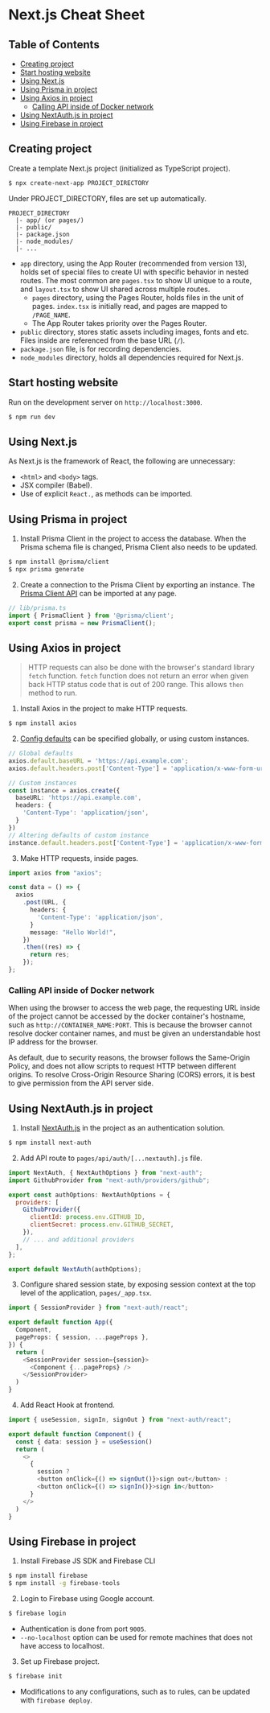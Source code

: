 # Next.js Cheat Sheet <!-- omit in toc -->

## Table of Contents <!-- omit in toc -->
- [Creating project](#creating-project)
- [Start hosting website](#start-hosting-website)
- [Using Next.js](#using-nextjs)
- [Using Prisma in project](#using-prisma-in-project)
- [Using Axios in project](#using-axios-in-project)
  - [Calling API inside of Docker network](#calling-api-inside-of-docker-network)
- [Using NextAuth.js in project](#using-nextauthjs-in-project)
- [Using Firebase in project](#using-firebase-in-project)

## Creating project
Create a template Next.js project (initialized as TypeScript project).
```bash
$ npx create-next-app PROJECT_DIRECTORY
```
Under PROJECT_DIRECTORY, files are set up automatically.
```
PROJECT_DIRECTORY
  |- app/ (or pages/)
  |- public/
  |- package.json
  |- node_modules/
  |- ...
```
- `app` directory, using the App Router (recommended from version 13), holds set of special files to create UI with specific behavior in nested routes. The most common are `pages.tsx` to show UI unique to a route, and `layout.tsx` to show UI shared across multiple routes.
  - `pages` directory, using the Pages Router, holds files in the unit of pages. `index.tsx` is initially read, and pages are mapped to `/PAGE_NAME`.
  - The App Router takes priority over the Pages Router.
- `public` directory, stores static assets including images, fonts and etc. Files inside are referenced from the base URL (`/`).
- `package.json` file, is for recording dependencies.
- `node_modules` directory, holds all dependencies required for Next.js.

## Start hosting website
Run on the development server on `http://localhost:3000`.
```bash
$ npm run dev
```

## Using Next.js
As Next.js is the framework of React, the following are unnecessary:
- `<html>` and `<body>` tags.
- JSX compiler (Babel).
- Use of explicit `React.`, as methods can be imported.

## Using Prisma in project
1. Install Prisma Client in the project to access the database. When the Prisma schema file is changed, Prisma Client also needs to be updated.
```bash
$ npm install @prisma/client
$ npx prisma generate
```

2. Create a connection to the Prisma Client by exporting an instance. The [Prisma Client API](https://www.prisma.io/docs/concepts/components/prisma-client/crud) can be imported at any page.
```typescript
// lib/prisma.ts
import { PrismaClient } from '@prisma/client';
export const prisma = new PrismaClient();
```

## Using Axios in project
> HTTP requests can also be done with the browser's standard library `fetch` function. `fetch` function does not return an error when given back HTTP status code that is out of 200 range. This allows `then` method to run.
1. Install Axios in the project to make HTTP requests.
```bash
$ npm install axios
```

2. [Config defaults](https://axios-http.com/docs/config_defaults) can be specified globally, or using custom instances.
```typescript
// Global defaults
axios.default.baseURL = 'https://api.example.com';
axios.default.headers.post['Content-Type'] = 'application/x-www-form-urlencoded';

// Custom instances
const instance = axios.create({
  baseURL: 'https://api.example.com',
  headers: {
    'Content-Type': 'application/json',
  }
})
// Altering defaults of custom instance
instance.default.headers.post['Content-Type'] = 'application/x-www-form-urlencoded';
```

3. Make HTTP requests, inside pages.
```typescript
import axios from "axios";

const data = () => {
  axios
    .post(URL, {
      headers: {
        'Content-Type': 'application/json',
      }
      message: "Hello World!",
    })
    .then((res) => {
      return res;
    });
};
```

### Calling API inside of Docker network
When using the browser to access the web page, the requesting URL inside of the project cannot be accessed by the docker container's hostname, such as `http://CONTAINER_NAME:PORT`. This is because the browser cannot resolve docker container names, and must be given an understandable host IP address for the browser.

As default, due to security reasons, the browser follows the Same-Origin Policy, and does not allow scripts to request HTTP between different origins. To resolve Cross-Origin Resource Sharing (CORS) errors, it is best to give permission from the API server side.

## Using NextAuth.js in project
1. Install [NextAuth.js](https://next-auth.js.org/) in the project as an authentication solution.
```bash
$ npm install next-auth
```

2. Add API route to `pages/api/auth/[...nextauth].js` file.
```javascript
import NextAuth, { NextAuthOptions } from "next-auth";
import GithubProvider from "next-auth/providers/github";

export const authOptions: NextAuthOptions = {
  providers: [
    GithubProvider({
      clientId: process.env.GITHUB_ID,
      clientSecret: process.env.GITHUB_SECRET,
    }),
    // ... and additional providers
  ],
};

export default NextAuth(authOptions);
```

3. Configure shared session state, by exposing session context at the top level of the application, `pages/_app.tsx`.
```typescript
import { SessionProvider } from "next-auth/react";

export default function App({
  Component,
  pageProps: { session, ...pageProps },
}) {
  return (
    <SessionProvider session={session}>
      <Component {...pageProps} />
    </SessionProvider>
  )
}
```

4. Add React Hook at frontend.
```typescript
import { useSession, signIn, signOut } from "next-auth/react";

export default function Component() {
  const { data: session } = useSession()
  return (
    <>
      {
        session ?
        <button onClick={() => signOut()}>sign out</button> :
        <button onClick={() => signIn()}>sign in</button>
      }
    </>
  )
}
```

## Using Firebase in project
1. Install Firebase JS SDK and Firebase CLI
```bash
$ npm install firebase
$ npm install -g firebase-tools
```

2. Login to Firebase using Google account.
```bash
$ firebase login
```
- Authentication is done from port `9005`.
- `--no-localhost` option can be used for remote machines that does not have access to localhost.

3. Set up Firebase project.
```bash
$ firebase init
```
- Modifications to any configurations, such as to rules, can be updated with `firebase deploy`.
